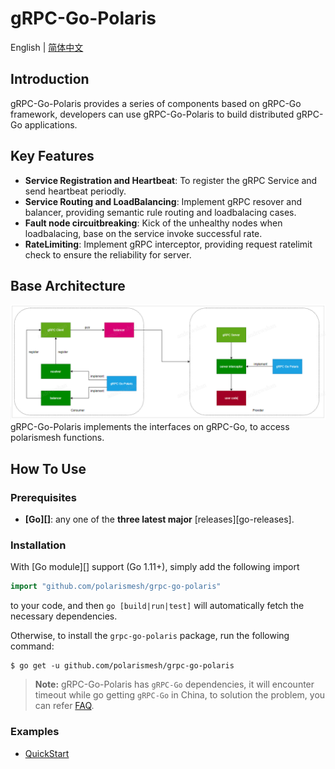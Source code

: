 # gRPC-Go-Polaris

English | [简体中文](./README-zh.md)

## Introduction

gRPC-Go-Polaris provides a series of components based on gRPC-Go framework, developers can use gRPC-Go-Polaris to build distributed gRPC-Go applications.

## Key Features

* **Service Registration and Heartbeat**: To register the gRPC Service and send heartbeat periodly.
* **Service Routing and LoadBalancing**: Implement gRPC resover and balancer, providing semantic rule routing and loadbalacing cases.
* **Fault node circuitbreaking**: Kick of the unhealthy nodes when loadbalacing, base on the service invoke successful rate.
* **RateLimiting**: Implement gRPC interceptor, providing request ratelimit check to ensure the reliability for server.

## Base Architecture

![arch](doc\arch.png)
gRPC-Go-Polaris implements the interfaces on gRPC-Go, to access polarismesh functions.

## How To Use

### Prerequisites

- **[Go][]**: any one of the **three latest major** [releases][go-releases].

### Installation

With [Go module][] support (Go 1.11+), simply add the following import

```go
import "github.com/polarismesh/grpc-go-polaris"
```

to your code, and then `go [build|run|test]` will automatically fetch the
necessary dependencies.

Otherwise, to install the `grpc-go-polaris` package, run the following command:

```console
$ go get -u github.com/polarismesh/grpc-go-polaris
```

> **Note:** gRPC-Go-Polaris has `gRPC-Go` dependencies, it will encounter timeout while go getting `gRPC-Go` in China, to solution the problem, you can refer [FAQ](https://github.com/grpc/grpc-go#FAQ).

### Examples

- [QuickStart](examples/quickstart/README.md)